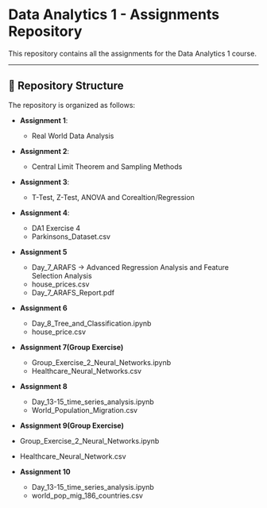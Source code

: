# Data Analytics 1 - Assignments Repository
 
This repository contains all the assignments for the Data Analytics 1 course.

----------------------------------------

## 📂 Repository Structure

The repository is organized as follows:

- **Assignment 1**:
  - Real World Data Analysis

- **Assignment 2**:
  - Central Limit Theorem and Sampling Methods
  
- **Assignment 3**:
  - T-Test, Z-Test, ANOVA and Corealtion/Regression

- **Assignment 4**:
  - DA1 Exercise 4
  - Parkinsons_Dataset.csv

- **Assignment 5**
  - Day_7_ARAFS -> Advanced Regression Analysis and Feature Selection Analysis
  - house_prices.csv
  - Day_7_ARAFS_Report.pdf
     
- **Assignment 6**
  - Day_8_Tree_and_Classification.ipynb
  - house_price.csv

- **Assignment 7(Group Exercise)**
  - Group_Exercise_2_Neural_Networks.ipynb
  - Healthcare_Neural_Networks.csv
 
- **Assignment 8**
  - Day_13-15_time_series_analysis.ipynb
  - World_Population_Migration.csv

 - **Assignment 9(Group Exercise)**
  - Group_Exercise_2_Neural_Networks.ipynb
  - Healthcare_Neural_Network.csv

- **Assignment 10**
  - Day_13-15_time_series_analysis.ipynb
  - world_pop_mig_186_countries.csv
